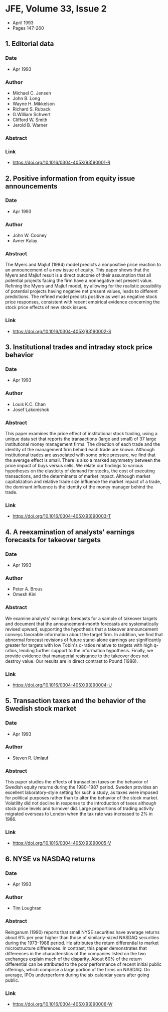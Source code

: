# JFE, Volume 33, Issue 2
- April 1993
- Pages 147-260

## 1. Editorial data
### Date
- Apr 1993
### Author
- Michael C. Jensen
- John B. Long
- Wayne H. Mikkelson
- Richard S. Ruback
- G.William Schwert
- Clifford W. Smith
- Jerold B. Warner
### Abstract

### Link
- https://doi.org/10.1016/0304-405X(93)90001-R

## 2. Positive information from equity issue announcements
### Date
- Apr 1993
### Author
- John W. Cooney
- Avner Kalay
### Abstract
The Myers and Majluf (1984) model predicts a nonpositive price reaction to an announcement of a new issue of equity. This paper shows that the Myers and Majluf result is a direct outcome of their assumption that all potential projects facing the firm have a nonnegative net present value. Refining the Myers and Majluf model, by allowing for the realistic possibility of potential projects having negative net present values, leads to different predictions. The refined model predicts positive as well as negative stock price responses, consistent with recent empirical evidence concerning the stock price effects of new stock issues.
### Link
- https://doi.org/10.1016/0304-405X(93)90002-S

## 3. Institutional trades and intraday stock price behavior
### Date
- Apr 1993
### Author
- Louis K.C. Chan
- Josef Lakonishok
### Abstract
This paper examines the price effect of institutional stock trading, using a unique data set that reports the transactions (large and small) of 37 large institutional money management firms. The direction of each trade and the identity of the management firm behind each trade are known. Although institutional trades are associated with some price pressure, we find that the average effect is small. There is also a marked asymmetry between the price impact of buys versus sells. We relate our findings to various hypotheses on the elasticity of demand for stocks, the cost of executing transactions, and the determinants of market impact. Although market capitalization and relative trade size influence the market impact of a trade, the dominant influence is the identity of the money manager behind the trade.
### Link
- https://doi.org/10.1016/0304-405X(93)90003-T

## 4. A reexamination of analysts' earnings forecasts for takeover targets
### Date
- Apr 1993
### Author
- Peter A. Brous
- Omesh Kini
### Abstract
We examine analysts' earnings forecasts for a sample of takeover targets and document that the announcement-month forecasts are systematically revised upward, supporting the hypothesis that a takeover announcement conveys favorable information about the target firm. In addition, we find that abnormal forecast revisions of future stand-alone earnings are significantly greater for targets with low Tobin's q-ratios relative to targets with high q-ratios, lending further support to the information hypothesis. Finally, we provide evidence that managerial resistance to the takeover does not destroy value. Our results are in direct contrast to Pound (1988).
### Link
- https://doi.org/10.1016/0304-405X(93)90004-U

## 5. Transaction taxes and the behavior of the Swedish stock market
### Date
- Apr 1993
### Author
- Steven R. Umlauf
### Abstract
This paper studies the effects of transaction taxes on the behavior of Swedish equity returns during the 1980–1987 period. Sweden provides an excellent laboratory-style setting for such a study, as taxes were imposed for political purposes rather than to alter the behavior of the stock market. Volatility did not decline in response to the introduction of taxes although stock price levels and turnover did. Large proportions of trading activity migrated overseas to London when the tax rate was increased to 2% in 1986.
### Link
- https://doi.org/10.1016/0304-405X(93)90005-V

## 6. NYSE vs NASDAQ returns
### Date
- Apr 1993
### Author
- Tim Loughran
### Abstract
Reinganum (1990) reports that small NYSE securities have average returns about 6% per year higher than those of similarly-sized NASDAQ securities during the 1973–1988 period. He attributes the return differential to market microstructure differences. In contrast, this paper demonstrates that differences in the characteristics of the companies listed on the two exchanges explain much of the disparity. About 60% of the return differential can be attributed to the poor performance of recent initial public offerings, which comprise a large portion of the firms on NASDAQ. On average, IPOs underperform during the six calendar years after going public.
### Link
- https://doi.org/10.1016/0304-405X(93)90006-W

